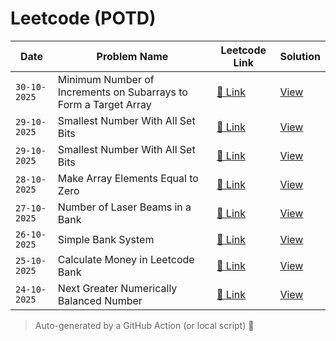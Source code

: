 # Leetcode (POTD)

| Date  | Problem Name | Leetcode Link | Solution |
|---------------|---------------|----------------|-----------|
| `30-10-2025` | Minimum Number of Increments on Subarrays to Form a Target Array | [🔗 Link](https://leetcode.com/problems/minimum-number-of-increments-on-subarrays-to-form-a-target-array/) | [View](./1526.py) |
| `29-10-2025` | Smallest Number With All Set Bits | [🔗 Link](https://leetcode.com/problems/smallest-number-with-all-set-bits/) | [View](./3370.cpp) |
| `29-10-2025` | Smallest Number With All Set Bits | [🔗 Link](https://leetcode.com/problems/smallest-number-with-all-set-bits/) | [View](./3370.py) |
| `28-10-2025` | Make Array Elements Equal to Zero | [🔗 Link](https://leetcode.com/problems/make-array-elements-equal-to-zero/) | [View](./3354.py) |
| `27-10-2025` | Number of Laser Beams in a Bank | [🔗 Link](https://leetcode.com/problems/number-of-laser-beams-in-a-bank/) | [View](./2125.cpp) |
| `26-10-2025` | Simple Bank System | [🔗 Link](https://leetcode.com/problems/simple-bank-system/) | [View](./2043.py) |
| `25-10-2025` | Calculate Money in Leetcode Bank | [🔗 Link](https://leetcode.com/problems/calculate-money-in-bank/) | [View](./1716.cpp) |
| `24-10-2025` | Next Greater Numerically Balanced Number | [🔗 Link](https://leetcode.com/problems/next-greater-numerically-balanced-number/) | [View](./2048.cpp) |


> Auto-generated by a GitHub Action (or local script) 🚀
